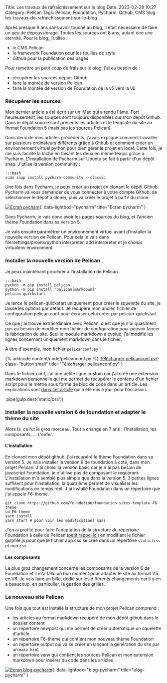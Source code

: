 Title: Les travaux de rafraîchissement sur le blog
Date: 2023-02-28 10:27
Category: Pelican
Tags: Pelican, Foundation, Pycharm, Github, CMS
Slug: les-travaux-de-rafraichissement-sur-le-blog

Après presque 8 ans sans avoir touché au blog, il était nécessaire de faire un peu de dépoussiérage. Toutes les sources ont 8 ans, autant dire une éternité. Pour le blog, j'utilise :
* le CMS Pelican
* le framework Foundation pour les feuilles de style
* Github pour la publication des pages

Pour remettre un petit coup de frais sur le blog, j'ai eu besoin de :
* récupérer les sources depuis Github
* faire la montée de version Pelican
* faire la montée de version de Foundation de la v5 vers la v6

### Récupérer les sources

Mon dernier article a été écrit sur un iMac qui a rendu l'âme. Fort heureusement, les sources sont toujours disponibles sur mon dépôt Github. Dans le dépôt source sont présents les articles et le template du site au format Foundation 5 (mais pas les sources Pelican).

Dans deux de mes articles précédents, j'avais expliqué comment travailler sur plusieurs ordinateurs différents grâce à Github et comment créer un environnement virtuel python pour bien gérer le projet en local. Cette fois, je me suis facilité la tâche en faisant les deux en même temps grâce à Pycharm. L'installation de Pycharm sur Ubuntu se fait à partir d'un dépôt snap. J'utlise la version community :

	:::bash
	sudo snap install pycharm-community --classic

Une fois dans Pycharm, je peux créer un projet en clonant le dépôt Github. Pycharm va vous demander de vous connecter à votre compte Github, de sélectionner le dépôt à cloner, puis va créer le projet à partir du clone.

[![Ecran pycham]({static}/images/pycharm.png "Ecran pycharm")]({static}/images/pycharm.png){: data-lightbox="pycharm" title="Ecran pycharm" }

Dans Pycharm, je vais donc avoir les pages sources du blog, et l'ancien thème Foundation dans sa version 5.

Je vais ensuite paramétrer un environnement virtuel avant d'installer la nouvelle version de Pelican. Pour cela je vais dans file/settings/projets/python interpreter, add interpreter et je choisis virtualenv environment.


### Installer la nouvelle version de Pelican

Je peux maintenant procéder à l'installation de Pelican
	
	:::bash
	python -m pip install pelican
	python -m pip install "pelican[markdown]"
	pelican-quickstart

Je lance le pelican-quickstart uniquement pour créer le squelette du site, je laisse les options par défaut. Je récupère mon ancien fichier de configuration pelican.conf pour écraser celui créer par pelican-quickstart

Ce que j'ai trouvé extraordinaire avec Pelican, c'est que je n'ai quasiment pas eu besoin de modifier mon fichier de configuration pour pouvoir lancer la fabrication du site. Seul le module markdown a évolué, j'ai modifié les lignes concernant uniquement markdown dans le fichier.

A titre d'exemple, mon fichier `pelicanconf.py` :

{% addcode content/code/pelicanconf.py %}
[Télécharger pelicanconf.py]({static}/code/pelicanconf.py){: class="button small" title="Télécharger pelicanconf.py" }


Dans le fichier conf, j'ai une petite ligne custom car j'ai créé une extension markdown personnelle qui me permet de récupérer le contenu d'un fichier script pour le mettre sous forme de bloc de code dans un article. Les explications sont [dans cet article]({filename}/mon-extension-markdown-pour-inclure-du-code-a-partir-dun-fichier.markdown) qui a été mis à jour pour l'occasion.

   .pipe(gulp.dest('static/css'))

### Installer la nouvelle version 6 de foundation et adapter le thème du site

Alors là, ce fut le gros morceau. Tout a changé en 7 ans : l'installation, les composants, ... L'enfer.

#### L'installation

En clonant mon dépôt github, j'ai récupéré le thème Foundation dans sa version 5. Je vais installer la version 6 de foundation à coté, dans mon projet Pelican. J'ai choisi la version basic car je n'ai pas besoin de javascript Foundation, je n'utilise pas de composant le requérant. L'installation m'a semblé plus simple que dans la version 5, 3 petites lignes suffisent pour l'installation, la quatrième permet de visualiser les modifications en temps réel. J'ai installé Foundation dans un répertoire que j'ai appelé F6-theme.

    git clone https://github.com/foundation/foundation-sites-template F6-theme
    cd F6-theme
    yarn install
    yarn start # pour voir les modifications sass

J'en ai profité pour faire l'adaptation de la structure du répertoire Foundation à celle de Pelican ([petit rappel ici]({filename}/utiliser-foundation-et-sass-avec-pelican.markdown)) en modifiant le fichier gulpfile.js pour que le fichier app.css se crée dans un répertoire `static/css` et non `css`


#### Les composants

Le plus gros changement concerne les composants de la version 6 de Foundation et il m'a fallu un bon moment pour adapter le site au format V5 en V6. Je vais faire un billet dédié sur les différents changements car il y en a beaucoup, en particulier, la gestion des grilles.



### Le nouveau site Pelican

Une fois que tout est installé la structure de mon projet Pelican comprend :
* les articles au format markdown récupéré de mon dépôt github dans le dossier content
* un répertoire newpost qui me permet de créer automatique un squelette d'article
* un répertoire F6-theme qui contient mon nouveau thème Foundation
* un répertoire output qui va se créer en lançant la génération du site par un `make html`
* un répertoire venv qui contient les sources Pelican et mon extension markdown pour insérer du code dans les articles

[![Ecran blog-pycharm]({static}/images/blog-pycharm.png "Ecran blog-pycharm")]({static}/images/blog-pycharm.png){: data-lightbox="blog-pycharm" title="blog-pycharm" }














